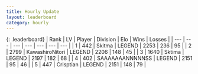 ```yaml
---
title: Hourly Update
layout: leaderboard
category: hourly
---
```


{: .leaderboard}
| Rank | LV | Player | Division | Elo | Wins | Losses |
| --- | --- | --- | --- | --- | --- | --- |
| <span data-change="0">1</span> | 442 | <span title="ID: 402846">Skitma</span> | LEGEND | <span data-change="0">2253</span> | <span data-change="0">236</span> | <span data-change="0">95</span> |
| <span data-change="1">2</span> | 2799 | <span title="ID: 164871">KawashiroNitori</span> | LEGEND | <span data-change="0">2206</span> | <span data-change="0">148</span> | <span data-change="0">45</span> |
| <span data-change="-1">3</span> | 1640 | <span title="ID: 353063">Sktima</span> | LEGEND | <span data-change="-28">2197</span> | <span data-change="0">182</span> | <span data-change="2">68</span> |
| <span data-change="0">4</span> | 402 | <span title="ID: 174294">SAAAAAAANNNNNSS</span> | LEGEND | <span data-change="4">2151</span> | <span data-change="1">95</span> | <span data-change="0">46</span> |
| <span data-change="0">5</span> | 447 | <span title="ID: 665674">Crisptian</span> | LEGEND | <span data-change="12">2151</span> | <span data-change="3">148</span> | <span data-change="0">79</span> |
